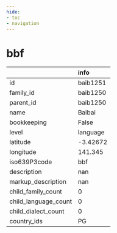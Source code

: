 ```yaml
---
hide:
- toc
- navigation
---
```

# bbf
|                      | info     |
|:---------------------|:---------|
| id                   | baib1251 |
| family_id            | baib1250 |
| parent_id            | baib1250 |
| name                 | Baibai   |
| bookkeeping          | False    |
| level                | language |
| latitude             | -3.42672 |
| longitude            | 141.345  |
| iso639P3code         | bbf      |
| description          | nan      |
| markup_description   | nan      |
| child_family_count   | 0        |
| child_language_count | 0        |
| child_dialect_count  | 0        |
| country_ids          | PG       |